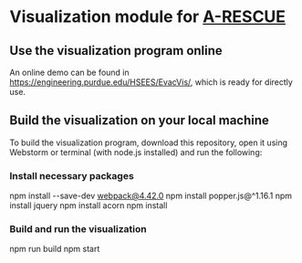 # Visualization module for [A-RESCUE](https://github.com/umnilab/A_RESCUE)

## Use the visualization program online

An online demo can be found in https://engineering.purdue.edu/HSEES/EvacVis/, which is ready for directly use.

## Build the visualization on your local machine

To build the visualization program, download this repository, open it using Webstorm or terminal (with node.js installed) and run the following:

### Install necessary packages
npm install --save-dev webpack@4.42.0
npm install popper.js@^1.16.1 
npm install jquery
npm install acorn
npm install

### Build and run the visualization
npm run build
npm start

